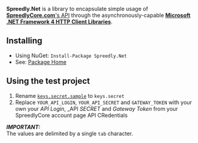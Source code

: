 
**Spreedly.Net** is a library to encapsulate simple usage of [**SpreedlyCore.com**'s API](https://spreedlycore.com/manual/quickstart) through the asynchronously-capable [**Microsoft .NET Framework 4 HTTP Client Libraries**](https://nuget.org/packages/Microsoft.Net.Http). 

## Installing ##

* Using NuGet: <code>Install-Package Spreedly.Net</code>
* See: [Package Home](https://nuget.org/packages/Spreedly.Net)


## Using the test project ##

1. Rename [<code>keys.secret.sample</code>](https://github.com/malixsys/Spreedly.Net/blob/master/src/Test.AsyncParse.Net/Resources/keys.secret.sample) to <code>keys.secret</code>
2. Replace `YOUR_API_LOGIN`, `YOUR_API_SECRET` and `GATEWAY_TOKEN` with your own your _API Login_, _API _SECRET_ and _Gateway Token_ from your SpreedlyCore account page API CRedentials

 
**_IMPORTANT:_**  
The values are delimited by a single `tab` character.
